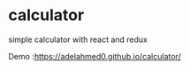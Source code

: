 # calculator
simple calculator with react and redux


Demo :https://adelahmed0.github.io/calculator/
